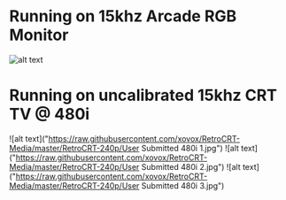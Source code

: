 # Running on 15khz Arcade RGB Monitor
![alt text]("https://raw.githubusercontent.com/xovox/RetroCRT-Media/master/RetroCRT-240p/NES_Mockup.png")

# Running on uncalibrated 15khz CRT TV @ 480i
![alt text]("https://raw.githubusercontent.com/xovox/RetroCRT-Media/master/RetroCRT-240p/User Submitted 480i 1.jpg")
![alt text]("https://raw.githubusercontent.com/xovox/RetroCRT-Media/master/RetroCRT-240p/User Submitted 480i 2.jpg")
![alt text]("https://raw.githubusercontent.com/xovox/RetroCRT-Media/master/RetroCRT-240p/User Submitted 480i 3.jpg")
